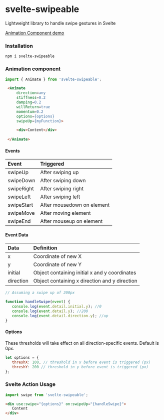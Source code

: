 # svelte-swipeable

Lightweight library to handle swipe gestures in Svelte

[Animation Component demo ](https://svelte-swipeabe-demo.jamesevans.now.sh/)

### Installation

`npm i svelte-swipeable`

### Animation component

```javascript
import { Animate } from 'svelte-swipeable';
```
```html
 <Animate 
     direction=any 
     stiffness=0.2 
     damping=0.2 
     willReturn=true 
     momentum=0.2
     options={options}
     swipeUp={myFunction}>

     <div>Content</div>
    
 </Animate>       
```

#### Events

| Event      | Triggered                  |
| :--------- | :------------------------- |
| swipeUp    | After swiping up           |
| swipeDown  | After swiping down         |
| swipeRight | After swiping right        |
| swipeLeft  | After swiping left         |
| swipeStart | After mousedown on element |
| swipeMove  | After moving element       |
| swipeEnd   | After mouseup on element   |

#### Event Data

| Data      | Definition                                    |
| :-------- | :-------------------------------------------- |
| x         | Coordinate of new X                           |
| y         | Coordinate of new Y                           |
| initial   | Object containing initial x and y coordinates |
| direction | Object containing x direction and y direction |


```javascript
// Assuming a swipe up of 200px

function handleSwipe(event) {
   console.log(event.detail.initial.y); //0
   console.log(event.detail.y); //200
   console.log(event.detail.direction.y); //up
}
```

#### Options

These thresholds will take effect on all direction-specific events. Default is 0px.

```javascript
let options = {
   threshX: 100, // threshold in x before event is triggered (px)
   threshY: 200 // threshold in y before event is triggered (px)
};
```

### Svelte Action Usage

```javascript
import swipe from 'svelte-swipeable';
```

```html
<div use:swipe="{options}" on:swipeUp="{handleSwipe}">
   Content
</div>
```
